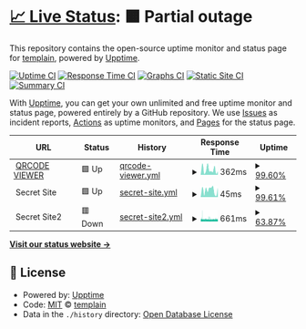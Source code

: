 # [📈 Live Status](https://templain.github.io/mywatcher): <!--live status--> **🟧 Partial outage**

This repository contains the open-source uptime monitor and status page for [templain](https://templain.github.io/mywatcher), powered by [Upptime](https://github.com/upptime/upptime).

[![Uptime CI](https://github.com/templain/mywatcher/workflows/Uptime%20CI/badge.svg)](https://github.com/templain/mywatcher/actions?query=workflow%3A%22Uptime+CI%22)
[![Response Time CI](https://github.com/templain/mywatcher/workflows/Response%20Time%20CI/badge.svg)](https://github.com/templain/mywatcher/actions?query=workflow%3A%22Response+Time+CI%22)
[![Graphs CI](https://github.com/templain/mywatcher/workflows/Graphs%20CI/badge.svg)](https://github.com/templain/mywatcher/actions?query=workflow%3A%22Graphs+CI%22)
[![Static Site CI](https://github.com/templain/mywatcher/workflows/Static%20Site%20CI/badge.svg)](https://github.com/templain/mywatcher/actions?query=workflow%3A%22Static+Site+CI%22)
[![Summary CI](https://github.com/templain/mywatcher/workflows/Summary%20CI/badge.svg)](https://github.com/templain/mywatcher/actions?query=workflow%3A%22Summary+CI%22)

With [Upptime](https://upptime.js.org), you can get your own unlimited and free uptime monitor and status page, powered entirely by a GitHub repository. We use [Issues](https://github.com/templain/mywatcher/issues) as incident reports, [Actions](https://github.com/templain/mywatcher/actions) as uptime monitors, and [Pages](https://templain.github.io/mywatcher) for the status page.

<!--start: status pages-->
<!-- This summary is generated by Upptime (https://github.com/upptime/upptime) -->
<!-- Do not edit this manually, your changes will be overwritten -->
<!-- prettier-ignore -->
| URL | Status | History | Response Time | Uptime |
| --- | ------ | ------- | ------------- | ------ |
| <img alt="" src="https://icons.duckduckgo.com/ip3/qrcode-viewer.azurewebsites.net.ico" height="13"> [QRCODE VIEWER](https://qrcode-viewer.azurewebsites.net/qrcode-viewer/) | 🟩 Up | [qrcode-viewer.yml](https://github.com/templain/mywatcher/commits/HEAD/history/qrcode-viewer.yml) | <details><summary><img alt="Response time graph" src="./graphs/qrcode-viewer/response-time-week.png" height="20"> 362ms</summary><br><a href="https://templain.github.io/mywatcher/history/qrcode-viewer"><img alt="Response time 592" src="https://img.shields.io/endpoint?url=https%3A%2F%2Fraw.githubusercontent.com%2Ftemplain%2Fmywatcher%2FHEAD%2Fapi%2Fqrcode-viewer%2Fresponse-time.json"></a><br><a href="https://templain.github.io/mywatcher/history/qrcode-viewer"><img alt="24-hour response time 284" src="https://img.shields.io/endpoint?url=https%3A%2F%2Fraw.githubusercontent.com%2Ftemplain%2Fmywatcher%2FHEAD%2Fapi%2Fqrcode-viewer%2Fresponse-time-day.json"></a><br><a href="https://templain.github.io/mywatcher/history/qrcode-viewer"><img alt="7-day response time 362" src="https://img.shields.io/endpoint?url=https%3A%2F%2Fraw.githubusercontent.com%2Ftemplain%2Fmywatcher%2FHEAD%2Fapi%2Fqrcode-viewer%2Fresponse-time-week.json"></a><br><a href="https://templain.github.io/mywatcher/history/qrcode-viewer"><img alt="30-day response time 348" src="https://img.shields.io/endpoint?url=https%3A%2F%2Fraw.githubusercontent.com%2Ftemplain%2Fmywatcher%2FHEAD%2Fapi%2Fqrcode-viewer%2Fresponse-time-month.json"></a><br><a href="https://templain.github.io/mywatcher/history/qrcode-viewer"><img alt="1-year response time 592" src="https://img.shields.io/endpoint?url=https%3A%2F%2Fraw.githubusercontent.com%2Ftemplain%2Fmywatcher%2FHEAD%2Fapi%2Fqrcode-viewer%2Fresponse-time-year.json"></a></details> | <details><summary><a href="https://templain.github.io/mywatcher/history/qrcode-viewer">99.60%</a></summary><a href="https://templain.github.io/mywatcher/history/qrcode-viewer"><img alt="All-time uptime 98.34%" src="https://img.shields.io/endpoint?url=https%3A%2F%2Fraw.githubusercontent.com%2Ftemplain%2Fmywatcher%2FHEAD%2Fapi%2Fqrcode-viewer%2Fuptime.json"></a><br><a href="https://templain.github.io/mywatcher/history/qrcode-viewer"><img alt="24-hour uptime 100.00%" src="https://img.shields.io/endpoint?url=https%3A%2F%2Fraw.githubusercontent.com%2Ftemplain%2Fmywatcher%2FHEAD%2Fapi%2Fqrcode-viewer%2Fuptime-day.json"></a><br><a href="https://templain.github.io/mywatcher/history/qrcode-viewer"><img alt="7-day uptime 99.60%" src="https://img.shields.io/endpoint?url=https%3A%2F%2Fraw.githubusercontent.com%2Ftemplain%2Fmywatcher%2FHEAD%2Fapi%2Fqrcode-viewer%2Fuptime-week.json"></a><br><a href="https://templain.github.io/mywatcher/history/qrcode-viewer"><img alt="30-day uptime 99.33%" src="https://img.shields.io/endpoint?url=https%3A%2F%2Fraw.githubusercontent.com%2Ftemplain%2Fmywatcher%2FHEAD%2Fapi%2Fqrcode-viewer%2Fuptime-month.json"></a><br><a href="https://templain.github.io/mywatcher/history/qrcode-viewer"><img alt="1-year uptime 98.34%" src="https://img.shields.io/endpoint?url=https%3A%2F%2Fraw.githubusercontent.com%2Ftemplain%2Fmywatcher%2FHEAD%2Fapi%2Fqrcode-viewer%2Fuptime-year.json"></a></details>
| <img alt="" src="https://icons.duckduckgo.com/ip3/null.ico" height="13"> Secret Site | 🟩 Up | [secret-site.yml](https://github.com/templain/mywatcher/commits/HEAD/history/secret-site.yml) | <details><summary><img alt="Response time graph" src="./graphs/secret-site/response-time-week.png" height="20"> 45ms</summary><br><a href="https://templain.github.io/mywatcher/history/secret-site"><img alt="Response time 199" src="https://img.shields.io/endpoint?url=https%3A%2F%2Fraw.githubusercontent.com%2Ftemplain%2Fmywatcher%2FHEAD%2Fapi%2Fsecret-site%2Fresponse-time.json"></a><br><a href="https://templain.github.io/mywatcher/history/secret-site"><img alt="24-hour response time 63" src="https://img.shields.io/endpoint?url=https%3A%2F%2Fraw.githubusercontent.com%2Ftemplain%2Fmywatcher%2FHEAD%2Fapi%2Fsecret-site%2Fresponse-time-day.json"></a><br><a href="https://templain.github.io/mywatcher/history/secret-site"><img alt="7-day response time 45" src="https://img.shields.io/endpoint?url=https%3A%2F%2Fraw.githubusercontent.com%2Ftemplain%2Fmywatcher%2FHEAD%2Fapi%2Fsecret-site%2Fresponse-time-week.json"></a><br><a href="https://templain.github.io/mywatcher/history/secret-site"><img alt="30-day response time 60" src="https://img.shields.io/endpoint?url=https%3A%2F%2Fraw.githubusercontent.com%2Ftemplain%2Fmywatcher%2FHEAD%2Fapi%2Fsecret-site%2Fresponse-time-month.json"></a><br><a href="https://templain.github.io/mywatcher/history/secret-site"><img alt="1-year response time 199" src="https://img.shields.io/endpoint?url=https%3A%2F%2Fraw.githubusercontent.com%2Ftemplain%2Fmywatcher%2FHEAD%2Fapi%2Fsecret-site%2Fresponse-time-year.json"></a></details> | <details><summary><a href="https://templain.github.io/mywatcher/history/secret-site">99.61%</a></summary><a href="https://templain.github.io/mywatcher/history/secret-site"><img alt="All-time uptime 98.68%" src="https://img.shields.io/endpoint?url=https%3A%2F%2Fraw.githubusercontent.com%2Ftemplain%2Fmywatcher%2FHEAD%2Fapi%2Fsecret-site%2Fuptime.json"></a><br><a href="https://templain.github.io/mywatcher/history/secret-site"><img alt="24-hour uptime 100.00%" src="https://img.shields.io/endpoint?url=https%3A%2F%2Fraw.githubusercontent.com%2Ftemplain%2Fmywatcher%2FHEAD%2Fapi%2Fsecret-site%2Fuptime-day.json"></a><br><a href="https://templain.github.io/mywatcher/history/secret-site"><img alt="7-day uptime 99.61%" src="https://img.shields.io/endpoint?url=https%3A%2F%2Fraw.githubusercontent.com%2Ftemplain%2Fmywatcher%2FHEAD%2Fapi%2Fsecret-site%2Fuptime-week.json"></a><br><a href="https://templain.github.io/mywatcher/history/secret-site"><img alt="30-day uptime 99.36%" src="https://img.shields.io/endpoint?url=https%3A%2F%2Fraw.githubusercontent.com%2Ftemplain%2Fmywatcher%2FHEAD%2Fapi%2Fsecret-site%2Fuptime-month.json"></a><br><a href="https://templain.github.io/mywatcher/history/secret-site"><img alt="1-year uptime 98.68%" src="https://img.shields.io/endpoint?url=https%3A%2F%2Fraw.githubusercontent.com%2Ftemplain%2Fmywatcher%2FHEAD%2Fapi%2Fsecret-site%2Fuptime-year.json"></a></details>
| <img alt="" src="https://icons.duckduckgo.com/ip3/null.ico" height="13"> Secret Site2 | 🟥 Down | [secret-site2.yml](https://github.com/templain/mywatcher/commits/HEAD/history/secret-site2.yml) | <details><summary><img alt="Response time graph" src="./graphs/secret-site2/response-time-week.png" height="20"> 661ms</summary><br><a href="https://templain.github.io/mywatcher/history/secret-site2"><img alt="Response time 613" src="https://img.shields.io/endpoint?url=https%3A%2F%2Fraw.githubusercontent.com%2Ftemplain%2Fmywatcher%2FHEAD%2Fapi%2Fsecret-site2%2Fresponse-time.json"></a><br><a href="https://templain.github.io/mywatcher/history/secret-site2"><img alt="24-hour response time 657" src="https://img.shields.io/endpoint?url=https%3A%2F%2Fraw.githubusercontent.com%2Ftemplain%2Fmywatcher%2FHEAD%2Fapi%2Fsecret-site2%2Fresponse-time-day.json"></a><br><a href="https://templain.github.io/mywatcher/history/secret-site2"><img alt="7-day response time 661" src="https://img.shields.io/endpoint?url=https%3A%2F%2Fraw.githubusercontent.com%2Ftemplain%2Fmywatcher%2FHEAD%2Fapi%2Fsecret-site2%2Fresponse-time-week.json"></a><br><a href="https://templain.github.io/mywatcher/history/secret-site2"><img alt="30-day response time 683" src="https://img.shields.io/endpoint?url=https%3A%2F%2Fraw.githubusercontent.com%2Ftemplain%2Fmywatcher%2FHEAD%2Fapi%2Fsecret-site2%2Fresponse-time-month.json"></a><br><a href="https://templain.github.io/mywatcher/history/secret-site2"><img alt="1-year response time 613" src="https://img.shields.io/endpoint?url=https%3A%2F%2Fraw.githubusercontent.com%2Ftemplain%2Fmywatcher%2FHEAD%2Fapi%2Fsecret-site2%2Fresponse-time-year.json"></a></details> | <details><summary><a href="https://templain.github.io/mywatcher/history/secret-site2">63.87%</a></summary><a href="https://templain.github.io/mywatcher/history/secret-site2"><img alt="All-time uptime 97.50%" src="https://img.shields.io/endpoint?url=https%3A%2F%2Fraw.githubusercontent.com%2Ftemplain%2Fmywatcher%2FHEAD%2Fapi%2Fsecret-site2%2Fuptime.json"></a><br><a href="https://templain.github.io/mywatcher/history/secret-site2"><img alt="24-hour uptime 44.56%" src="https://img.shields.io/endpoint?url=https%3A%2F%2Fraw.githubusercontent.com%2Ftemplain%2Fmywatcher%2FHEAD%2Fapi%2Fsecret-site2%2Fuptime-day.json"></a><br><a href="https://templain.github.io/mywatcher/history/secret-site2"><img alt="7-day uptime 63.87%" src="https://img.shields.io/endpoint?url=https%3A%2F%2Fraw.githubusercontent.com%2Ftemplain%2Fmywatcher%2FHEAD%2Fapi%2Fsecret-site2%2Fuptime-week.json"></a><br><a href="https://templain.github.io/mywatcher/history/secret-site2"><img alt="30-day uptime 91.69%" src="https://img.shields.io/endpoint?url=https%3A%2F%2Fraw.githubusercontent.com%2Ftemplain%2Fmywatcher%2FHEAD%2Fapi%2Fsecret-site2%2Fuptime-month.json"></a><br><a href="https://templain.github.io/mywatcher/history/secret-site2"><img alt="1-year uptime 97.50%" src="https://img.shields.io/endpoint?url=https%3A%2F%2Fraw.githubusercontent.com%2Ftemplain%2Fmywatcher%2FHEAD%2Fapi%2Fsecret-site2%2Fuptime-year.json"></a></details>

<!--end: status pages-->

[**Visit our status website →**](https://templain.github.io/mywatcher)

## 📄 License

- Powered by: [Upptime](https://github.com/upptime/upptime)
- Code: [MIT](./LICENSE) © [templain](https://templain.github.io/mywatcher)
- Data in the `./history` directory: [Open Database License](https://opendatacommons.org/licenses/odbl/1-0/)
